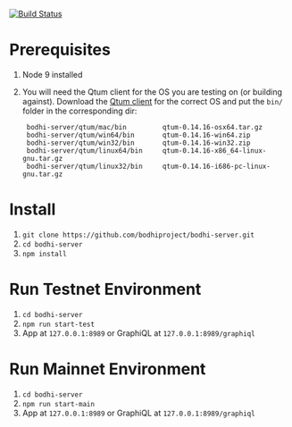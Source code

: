 [![Build Status](https://travis-ci.org/bodhiproject/bodhi-server.svg?branch=master)](https://travis-ci.org/bodhiproject/bodhi-server)

# Prerequisites
1. Node 9 installed
2. You will need the Qtum client for the OS you are testing on (or building against). Download the [Qtum client](https://github.com/qtumproject/qtum/releases) for the correct OS and put the `bin/` folder in the corresponding dir:

        bodhi-server/qtum/mac/bin         qtum-0.14.16-osx64.tar.gz 
        bodhi-server/qtum/win64/bin       qtum-0.14.16-win64.zip
        bodhi-server/qtum/win32/bin       qtum-0.14.16-win32.zip
        bodhi-server/qtum/linux64/bin     qtum-0.14.16-x86_64-linux-gnu.tar.gz
        bodhi-server/qtum/linux32/bin     qtum-0.14.16-i686-pc-linux-gnu.tar.gz

# Install
1. `git clone https://github.com/bodhiproject/bodhi-server.git`
2. `cd bodhi-server`
3. `npm install`

# Run Testnet Environment
1. `cd bodhi-server`
2. `npm run start-test`
3. App at `127.0.0.1:8989` or GraphiQL at `127.0.0.1:8989/graphiql`

# Run Mainnet Environment
1. `cd bodhi-server`
2. `npm run start-main`
3. App at `127.0.0.1:8989` or GraphiQL at `127.0.0.1:8989/graphiql`
